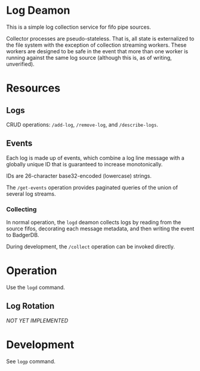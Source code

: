 # Log Deamon

This is a simple log collection service for fifo pipe sources.

Collector processes are pseudo-stateless. That is, all state is externalized to
the file system with the exception of collection streaming workers. These
workers are designed to be safe in the event that more than one worker is
running against the same log source (although this is, as of writing,
unverified).

# Resources

## Logs

CRUD operations: `/add-log`, `/remove-log`, and `/describe-logs`.

## Events

Each log is made up of events, which combine a log line message with a globally unique ID that is guaranteed to increase monotonically.

IDs are 26-character base32-encoded (lowercase) strings.

The `/get-events` operation provides paginated queries of the union of
several log streams.

### Collecting

In normal operation, the `logd` deamon collects logs by reading from the
source fifos, decorating each message metadata, and then
writing the event to BadgerDB.

During development, the `/collect` operation can be invoked directly.

# Operation

Use the `logd` command.

## Log Rotation

*NOT YET IMPLEMENTED*

# Development

See `logp` command.
